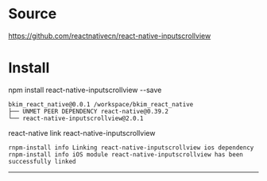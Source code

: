 Source
====
https://github.com/reactnativecn/react-native-inputscrollview

Install
====
npm install react-native-inputscrollview --save
```
bkim_react_native@0.0.1 /workspace/bkim_react_native
├── UNMET PEER DEPENDENCY react-native@0.39.2
└── react-native-inputscrollview@2.0.1
```

react-native link react-native-inputscrollview
```
rnpm-install info Linking react-native-inputscrollview ios dependency
rnpm-install info iOS module react-native-inputscrollview has been successfully linked
```

***
